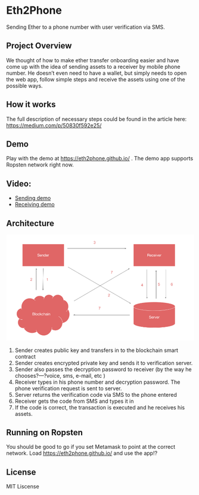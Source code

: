 # Eth2Phone
Sending Ether to a phone number with user verification via SMS.

## Project Overview
We thought of how to make ether transfer onboarding easier and have come up with the idea of sending assets to a receiver by mobile phone number. He doesn’t even need to have a wallet, but simply needs to open the web app, follow simple steps and receive the assets using one of the possible ways.

## How it works
The full description of necessary steps could be found in the article here:
https://medium.com/p/50830f592e25/

## Demo
Play with the demo at https://eth2phone.github.io/ . The demo app supports Ropsten network right now.

## Video: 
* [Sending demo](https://screencast-o-matic.com/watch/cbQoD1IbCD)
* [Receiving demo](https://screencast-o-matic.com/watch/cbQoDXIbCp)

## Architecture
![Architecture](/Algorithm.png)
1. Sender creates public key and transfers in to the blockchain smart contract
2. Sender creates encrypted private key and sends it to verification server.
3. Sender also passes the decryption password to receiver (by the way he chooses?—?voice, sms, e-mail, etc )
4. Receiver types in his phone number and decryption password. The phone verification request is sent to server.
5. Server returns the verification code via SMS to the phone entered
6. Receiver gets the code from SMS and types it in 
7. If the code is correct, the transaction is executed and he receives his assets.

## Running on Ropsten
You should be good to go if you set Metamask to point at the correct network.
Load https://eth2phone.github.io/ and use the app!?

## License
MIT Liscense 
